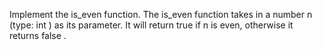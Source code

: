 Implement the is_even function. The is_even function takes in a number n (type: int ) as its
parameter. It will return true if n is even, otherwise it returns false .
